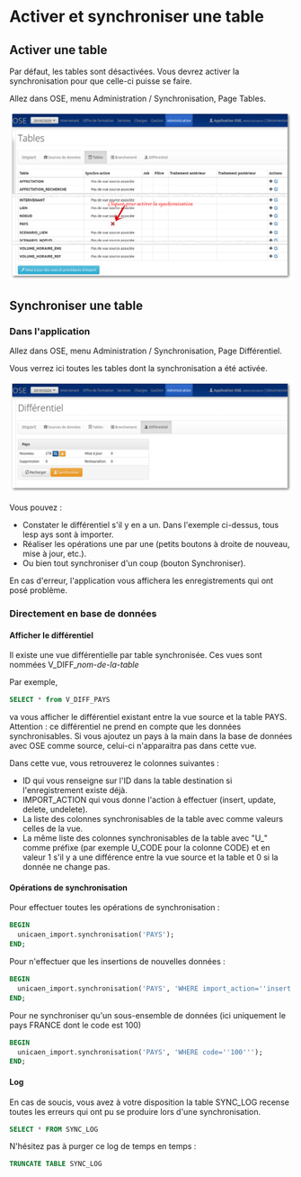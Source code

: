 # Activer et synchroniser une table

## Activer une table

Par défaut, les tables sont désactivées. Vous devrez activer la synchronisation pour que celle-ci puisse se faire.

Allez dans OSE, menu Administration / Synchronisation, Page Tables.

![Tables](tables.png)

## Synchroniser une table

### Dans l'application

Allez dans OSE, menu Administration / Synchronisation, Page Différentiel.

Vous verrez ici toutes les tables dont la synchronisation a été activée.

![Synchro](synchro.png)

Vous pouvez :
- Constater le différentiel s'il y en a un. Dans l'exemple ci-dessus, tous lesp ays sont à importer.
- Réaliser les opérations une par une (petits boutons à droite de nouveau, mise à jour, etc.).
- Ou bien tout synchroniser d'un coup (bouton Synchroniser).

En cas d'erreur, l'application vous affichera les enregistrements qui ont posé problème.

### Directement en base de données

#### Afficher le différentiel

Il existe une vue différentielle par table synchronisée.
Ces vues sont nommées V_DIFF_*nom-de-la-table*

Par exemple, 
```sql
SELECT * from V_DIFF_PAYS
```
va vous afficher le différentiel existant entre la vue source et la table PAYS.
Attention : ce différentiel ne prend en compte que les données synchronisables. Si vous ajoutez un pays à la main dans la base de données avec OSE comme source, celui-ci n'apparaitra pas dans cette vue.

Dans cette vue, vous retrouverez le colonnes suivantes :
- ID qui vous renseigne sur l'ID dans la table destination si l'enregistrement existe déjà.
- IMPORT_ACTION qui vous donne l'action à effectuer (insert, update, delete, undelete).
- La liste des colonnes synchronisables de la table avec comme valeurs celles de la vue.
- La même liste des colonnes synchronisables de la table avec "U_" comme préfixe (par exemple U_CODE pour la colonne CODE) et en valeur 1 s'il y a une différence entre la vue source et la table et 0 si la donnée ne change pas.

#### Opérations de synchronisation

Pour effectuer toutes les opérations de synchronisation :
```sql
BEGIN
  unicaen_import.synchronisation('PAYS');
END;
```

Pour n'effectuer que les insertions de nouvelles données :
```sql
BEGIN
  unicaen_import.synchronisation('PAYS', 'WHERE import_action=''insert''');
END;
```

Pour ne synchroniser qu'un sous-ensemble de données (ici uniquement le pays FRANCE dont le code est 100)
```sql
BEGIN
  unicaen_import.synchronisation('PAYS', 'WHERE code=''100''');
END;
```

#### Log

En cas de soucis, vous avez à votre disposition la table SYNC_LOG recense toutes les erreurs qui ont pu se produire lors d'une synchronisation.

```sql
SELECT * FROM SYNC_LOG
```

N'hésitez pas à purger ce log de temps en temps :

```sql
TRUNCATE TABLE SYNC_LOG
```